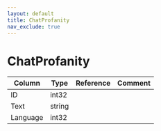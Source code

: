 ```yaml
---
layout: default
title: ChatProfanity
nav_exclude: true
---
```

# ChatProfanity

| Column | Type | Reference | Comment |
|--------|------|-----------|---------|
|ID|int32|||
|Text|string|||
|Language|int32|||
